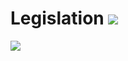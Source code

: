 # Legislation <img src="/images/entity_icons/legislation.png" />

<img src="/images/legislation_location.png" />